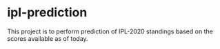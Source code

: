 # ipl-prediction
This project is to perform prediction of IPL-2020 standings based on the scores available as of today. 
